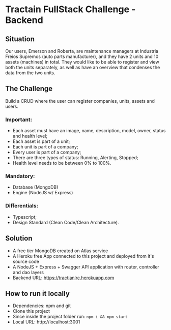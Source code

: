 # Tractain FullStack Challenge - Backend

## Situation

Our users, Emerson and Roberta, are maintenance managers at Industria Freios Supremos (auto parts manufacturer), and they have 2 units and 10 assets (machines) in total. They would like to be able to register and view both the units separately, as well as have an overview that condenses the data from the two units.

## The Challenge

Build a CRUD where the user can register companies, units, assets and users.

### Important:
- Each asset must have an image, name, description, model, owner, status and health level;
- Each asset is part of a unit;
- Each unit is part of a company;
- Every user is part of a company;
- There are three types of status: Running, Alerting, Stopped;
- Health level needs to be between 0% to 100%.

### Mandatory:
- Database (MongoDB)
- Engine (NodeJS w/ Express)

### Differentials:
- Typescript;
- Design Standard (Clean Code/Clean Architecture).

## Solution

- A free tier MongoDB created on Atlas service
- A Heroku free App connected to this project and deployed from it's source code
- A NodeJS + Express + Swagger API application with router, controller and dao layers
- Backend URL: https://tractianlrc.herokuapp.com

## How to run it locally
- Dependencies: npm and git
- Clone this project
- Since inside the project folder run: `npm i && npm start`
- Local URL: http://localhost:3001
